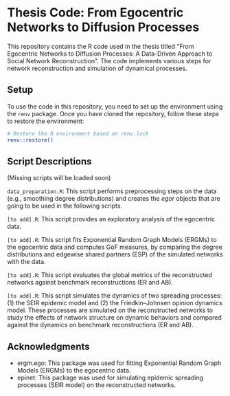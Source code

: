 # Thesis Code: From Egocentric Networks to Diffusion Processes

This repository contains the R code used in the thesis titled "From Egocentric Networks to Diffusion Processes: A Data-Driven Approach to Social Network Reconstruction". The code implements various steps for network reconstruction and simulation of dynamical processes.

## Setup

To use the code in this repository, you need to set up the environment using the `renv` package. Once you have cloned the repository, follow these steps to restore the environment:

```bash
# Restore the R environment based on renv.lock
renv::restore()
```

## Script Descriptions

(Missing scripts will be loaded soon)

```data_preparation.R```: This script performs preprocessing steps on the data (e.g., smoothing degree distributions) and creates the _egor_ objects that are going to be used in the following scripts.

```[to add].R```: This script provides an exploratory analysis of the egocentric data.

```[to add].R```: This script fits Exponential Random Graph Models (ERGMs) to the egocentric data and computes GoF measures, by comparing the degree distributions and edgewise shared partners (ESP) of the simulated networks with the data.

```[to add].R```: This script evaluates the global metrics of the reconstructed networks against benchmark reconstructions (ER and AB).

```[to add].R```: This script simulates the dynamics of two spreading processes: (1) the SEIR epidemic model and (2) the Friedkin–Johnsen opinion dynamics model. These processes are simulated on the reconstructed networks to study the effects of network structure on dynamic behaviors and compared against the dynamics on benchmark reconstructions (ER and AB).



## Acknowledgments
- ergm.ego: This package was used for fitting Exponential Random Graph Models (ERGMs) to the egocentric data.
- epinet: This package was used for simulating epidemic spreading processes (SEIR model) on the reconstructed networks.
